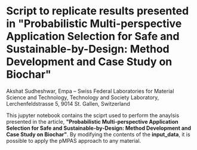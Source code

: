 # Script to replicate results presented in "Probabilistic Multi-perspective Application Selection for Safe and Sustainable-by-Design: Method Development and Case Study on Biochar" 
Akshat Sudheshwar, Empa – Swiss Federal Laboratories for Material Science and Technology, Technology and Society Laboratory, Lerchenfeldstrasse 5, 9014 St. Gallen, Switzerland

This jupyter notebook contains the sciprt used to perform the anaylsis presented in the article, **"Probabilistic Multi-perspective Application Selection for Safe and Sustainable-by-Design: Method Development and Case Study on Biochar"**. By modifying the contents of the **input_data**, it is possible to apply the pMPAS approach to any material.
